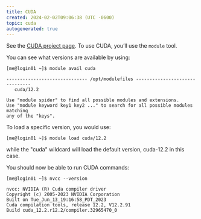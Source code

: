 ```yaml
---
title: CUDA
created: 2024-02-02T09:06:38 (UTC -0600)
topic: cuda
autogenerated: true
---
```

<!-- This file was automatically generated. To edit, modify software_packages.yml . -->
See the [CUDA project page](https://developer.nvidia.com/cuda-zone). To use CUDA, you’ll use the `module` tool.

You can see what versions are available by using:
```
[me@login01 ~]$ module avail cuda

------------------------------ /opt/modulefiles -------------------------------
   cuda/12.2

Use "module spider" to find all possible modules and extensions.
Use "module keyword key1 key2 ..." to search for all possible modules matching
any of the "keys".
```

To load a specific version, you would use:
```
[me@login01 ~]$ module load cuda/12.2
```

while the "cuda" wildcard will load the default version, cuda-12.2 in this case.

You should now be able to run CUDA commands:
```
[me@login01 ~]$ nvcc --version
```
```
nvcc: NVIDIA (R) Cuda compiler driver
Copyright (c) 2005-2023 NVIDIA Corporation
Built on Tue_Jun_13_19:16:58_PDT_2023
Cuda compilation tools, release 12.2, V12.2.91
Build cuda_12.2.r12.2/compiler.32965470_0
```
